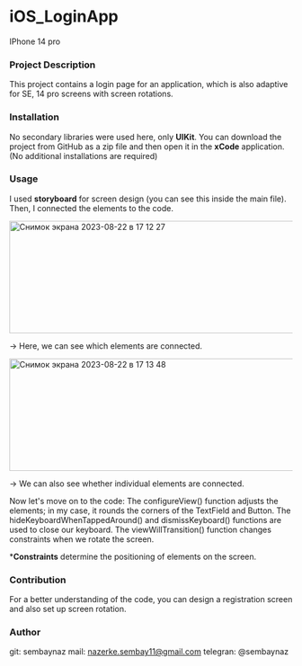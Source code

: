 # iOS_LoginApp

IPhone 14 pro

### Project Description
This project contains a login page for an application, which is also adaptive for SE, 14 pro screens with screen rotations.

### Installation
No secondary libraries were used here, only **UIKit**. You can download the project from GitHub as a zip file and then open it in the **xCode** application. (No additional installations are required)


### Usage
I used **storyboard** for screen design (you can see this inside the main file). Then, I connected the elements to the code.

<img width="518" alt="Снимок экрана 2023-08-22 в 17 12 27" src="https://github.com/sembaynaz/iOS_LoginApp/assets/96616194/f5e9a8cc-e4ce-4d62-b92a-02e5486bc78d" width = 200, height = 200>

-> Here, we can see which elements are connected.

<img width="518" alt="Снимок экрана 2023-08-22 в 17 13 48" src="https://github.com/sembaynaz/iOS_LoginApp/assets/96616194/6ad78069-dd9a-4576-9068-de90effe92b8" width = 200, height = 200>

-> We can also see whether individual elements are connected.

Now let's move on to the code:
The configureView() function adjusts the elements; in my case, it rounds the corners of the TextField and Button.
The hideKeyboardWhenTappedAround() and dismissKeyboard() functions are used to close our keyboard.
The viewWillTransition() function changes constraints when we rotate the screen.

***Constraints** determine the positioning of elements on the screen.

### Contribution
For a better understanding of the code, you can design a registration screen and also set up screen rotation.

### Author
git: sembaynaz
mail: nazerke.sembay11@gmail.com 
telegran: @sembaynaz
